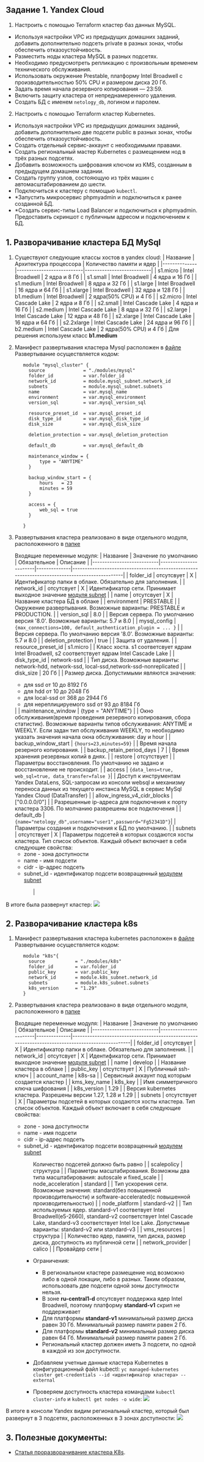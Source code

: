 ## Задание 1. Yandex Cloud

1. Настроить с помощью Terraform кластер баз данных MySQL.

 - Используя настройки VPC из предыдущих домашних заданий, добавить дополнительно подсеть private в разных зонах, чтобы обеспечить отказоустойчивость. 
 - Разместить ноды кластера MySQL в разных подсетях.
 - Необходимо предусмотреть репликацию с произвольным временем технического обслуживания.
 - Использовать окружение Prestable, платформу Intel Broadwell с производительностью 50% CPU и размером диска 20 Гб.
 - Задать время начала резервного копирования — 23:59.
 - Включить защиту кластера от непреднамеренного удаления.
 - Создать БД с именем `netology_db`, логином и паролем.

2. Настроить с помощью Terraform кластер Kubernetes.

 - Используя настройки VPC из предыдущих домашних заданий, добавить дополнительно две подсети public в разных зонах, чтобы обеспечить отказоустойчивость.
 - Создать отдельный сервис-аккаунт с необходимыми правами. 
 - Создать региональный мастер Kubernetes с размещением нод в трёх разных подсетях.
 - Добавить возможность шифрования ключом из KMS, созданным в предыдущем домашнем задании.
 - Создать группу узлов, состояющую из трёх машин с автомасштабированием до шести.
 - Подключиться к кластеру с помощью `kubectl`.
 - *Запустить микросервис phpmyadmin и подключиться к ранее созданной БД.
 - *Создать сервис-типы Load Balancer и подключиться к phpmyadmin. Предоставить скриншот с публичным адресом и подключением к БД.
 


## 1. Разворачивание кластера БД MySql

1. Существуют следующие классы хостов в yandex cloud:
| Название     | Архитектура процессора    |  Количество памяти и ядер |
|--------------|---------------------------|---------------------------|
| s1.micro     | Intel Broadwell           | 2 ядра и 8 Гб             |
| s1.small     | Intel Broadwell           | 4 ядра и 16 Гб            |
| s1.medium    | Intel Broadwell           | 8 ядра и 32 Гб            |
| s1.large     | Intel Broadwell           | 16 ядра и 64 Гб           |
| s1.xlarge    | Intel Broadwell           | 32 ядра и 128 Гб          |
| b1.medium    | Intel Broadwell           | 2 ядра(50% CPU) и 4 Гб    |
| s2.micro     | Intel Cascade Lake        | 2 ядра и 8 Гб             |
| s2.small     | Intel Cascade Lake        | 4 ядра и 16 Гб            |
| s2.medium    | Intel Cascade Lake        | 8 ядра и 32 Гб            |
| s2.large     | Intel Cascade Lake        | 12 ядра и 48 Гб           |
| s2.xlarge    | Intel Cascade Lake        | 16 ядра и 64 Гб           |
| s2.2xlarge   | Intel Cascade Lake        | 24 ядра и 96 Гб           |
| b2.medium    | Intel Cascade Lake        | 2 ядра(50% CPU) и 4 Гб    |
Для решения используем класс **b1.medium** 

2. Манифест развертывания кластера Mysql расположен в [файле](terraform/main.tf)
   Развертывание осуществляется кодом:
   ```
      module "mysql_cluster" {
        source              = "./modules/mysql"
        folder_id           = var.folder_id
        network_id          = module.mysql_subnet.network_id 
        subnets             = module.mysql_subnet.subnets 
        name                = var.mysql_name 
        environment         = var.mysql_environment 
        version_sql         = var.mysql_version_sql

        resource_preset_id  = var.mysql_preset_id
        disk_type_id        = var.mysql_disk_type_id 
        disk_size           = var.mysql_disk_size 

        deletion_protection = var.mysql_deletion_protection 

        default_db          = var.mysql_default_db

        maintenance_window = {
            type = "ANYTIME"
        }

        backup_window_start = {
            hours   = 23
            minutes = 59
        }

        access = {
            web_sql = true
        }
        
      }
    ```
3. Развертывания кластера реализовано в виде отдельного модуля, расположенного в [папке](terraform/modules/mysql)

    Входящие переменные модуля:
    | Название                  | Значение по умолчанию | Обязательное |   Описание                                                                                    |
    |---------------------------|-----------------------|--------------|-----------------------------------------------------------------------------------------------|
    | folder_id                 | отсутсвует            | X            | Идентификатор папки в облаке. Обязательно для заполнения.                                     |
    | network_id                | отсутсвует            | X            | Идентификатор сети. Принимает выходное значение [модуля subnet](terraform/modules/subnet)     | 
    | name                      | отсутсвует            | X            | Название кластера БД в облаке                                                                 | 
    | environment               | PRESTABLE             |              | Окружение развертывания. Возможные варианты: PRESTABLE и PRODUCTION.                          |
    | version_sql               | 8.0                   |              | Версия сервера. По умолчанию версия '8.0'. Возможные варианты: 5.7 и 8.0                      |
    | mysql_config              | ```{max_connections=100, default_authentication_plugin = ... }``` |  | Версия сервера. По умолчанию версия '8.0'. Возможные варианты: 5.7 и 8.0 |
    | deletion_protection       | true                  |              | Защита от удаления.                                                                           |
    | resource_preset_id        | s1.micro              |              | Класс хоста. s1 соответсвует ядрам Intel Broadwell, s2 соответствует ядрам Intel Cascade Lake |
    | disk_type_id              | network-ssd           |              | Тип диска. Возможные варианты: network-hdd, network-ssd, local-ssd,network-ssd-nonreplicated  |
    | disk_size                 | 20 Гб                 |              | Размер диска. Допустимыми являются значения: <ul> <li>для ssd от 10 до 8192 Гб</li><li> для hdd от 10 до 2048 Гб</li><li>для local-ssd от 368 до 2944 Гб</li><li>для нереплицируемого ssd от 93 до 8184 Гб</li></ul>                                                        |
    | maintenance_window        | {type = "ANYTIME"}    |              | Окно обслуживания(время проведения резервного копирования, сбора статистик). Возможные варианты типов обслуживания: ANYTIME и WEEKLY. Если задан тип обслуживания WEEKLY, то необходимо указать значения начала окна обслуживания: day и hour                            |
    | backup_window_start       | ```{hours=23,minutes=59}``` |        | Время начала резерного копирования.                                                           |
    | backup_retain_period_days | 7               |              | Время хранения резервных копий в днях.                                                              |
    | restore                   | отсутствует           |              | Параметры восстановления. По умолчанию не задано и восстановление не происходит.              | 
    | access                    | ```{data_lens=true, web_sql=true, data_transfer=false }```| | Доступ к инструментам Yandex DataLens, SQL-запросам из консоли websql и механизму переноса данных из текущего инстанса MySQL в сервис MySql Yandex Cloud (DataTransfer)                                                                              | 
    | allow_ingress_v4_cidr_blocks | ["0.0.0.0/0"]      |              | Разрешенные ip-адреса для подключения к порту кластера 3306. По молчанию разврешены все подключения |
    | default_db                | ```{name="netology_db",username="user1",password="Fg52341D"}```| | Параметры создания и подключения к БД по умолчанию.               |
    | subnets                   | отсутствует           | X            | Параметры подсетей в которых создаются хосты кластера. Тип список объектов. Каждый объект включает в себя следующие свойства: <ul> <li> zone - зона доступности</li><li> name - имя подсети</li><li>cidr - ip-адрес подсеть</li><li> subnet_id - идентификатор подсети возвращенный [модулем subnet](terraform/modules/subnet) </li><ul>                                                                                                  |

В итоге была развернут кластер:
<img src='images/mysql_cluster.png'/>

## 2. Разворачивание кластера k8s

1. Манифест развертывания кластера kubernetes расположен в [файле](terraform/main.tf)
   Развертывание осуществляется кодом:
   ```
      module "k8s"{
        source           = "./modules/k8s"
        folder_id        = var.folder_id
        public_key       = var.public_key
        network_id       = module.k8s_subnet.network_id
        subnets          = module.k8s_subnet.subnets 
        k8s_version      = "1.29"
      }
   ```
2. Развертывания кластера реализовано в виде отдельного модуля, расположенного в [папке](terraform/modules/k8s_regional)

    Входящие переменные модуля:
    | Название                  | Значение по умолчанию | Обязательное |   Описание                                                                                       |
    |---------------------------|-----------------------|--------------|--------------------------------------------------------------------------------------------------|
    | folder_id                 | отсутсвует            | X            | Идентификатор папки в облаке. Обязательно для заполнения.                                        |
    | network_id                | отсутсвует            | X            | Идентификатор сети. Принимает выходное значение [модуля subnet](terraform/modules/subnet)        | 
    | name                      | develop               |              | Название кластера в облаке                                                                       |
    | public_key                | отсутствует           | X            | Публичный ssh-ключ                                                                               |
    | account_name              | k8s-sa                |              | Сервисный аккаунт под которым создается кластер                                                  |
    | kms_key_name              | k8s_key               |              | Имя симметричного ключа шифрования                                                               |
    | k8s_version               | 1.29                  |              | Версия kubernetes кластера. Разрешены версии 1.27, 1.28 и 1.29                                   |
    | subnets                   | отсутствует           | X            | Параметры подсетей в которых создаются хосты кластера. Тип список объектов. Каждый объект включает в себя следующие свойства: <ul> <li> zone - зона доступности</li><li> name - имя подсети</li><li>cidr - ip-адрес подсеть</li><li> subnet_id - идентификатор подсети возвращенный [модулем subnet](terraform/modules/subnet) </li><ul> <p> Количество подсетей должно быть равно                                                           |
    | scalepolicy               | структура             |              | Параметры масштабирования. Возможны два типа масштабирования: autoscale и fixed_scale            |
    | node_acceleration         | standard              |              | Тип ускорения сети. Возможные значения: standard(без повышенной производительности) и software-accelerated(с повышенной производительностью)                                                                                                                |
    | node_platform             | standard-v2           |              | Тип используемых ядер. standard-v1 соответвует Intel Broadwell(e5-2660), standard-v2 соответствует Intel Cascade Lake, standard-v3 соответствует Intel Ice Lake. Допустимые варианты: standard-v2 или standard-v3                                                        |
    | vms_resources             | структура             |              | Количество ядер, памяти, тип диска, размер диска, доступность из публичной сети                  |
    | network_provider          | calico                |              | Провайдер сети                                                                                   |


3. Ограничения: 
   - В региональном кластере размещение нод возможно либо в одной локации, либо в разных. Таким образом, использовать две подсети одной зоны доступности нельзя.
   - В зоне **ru-central1-d** отсутсвует поддержка ядер Intel Broadwell, поэтому платформу **standard-v1** скрип не поддерживает
   - Для платформы **standard-v1**  минимальный размер диска равен 30 Гб. Минимальный размер памяти равен 2 Гб.
   - Для платформы **standard-v2**  минимальный размер диска равен 64 Гб. Минимальный размер памяти равен 2 Гб. 
   - Региональный кластер должен иметь 3 подсети, по одной в каждой из зон доступности.

4. Добавляем учетные данные кластера Kubernetes в конфигурационный файл kubectl:
   ```yc managed-kubernetes cluster get-credentials --id <идентификатор кластера> --external```
   
5. Проверяем доступность кластера командами ```kubectl cluster-info``` и ```kubectl get nodes -o wide```:
   <img src='images/k8s_kubectl.png'/>

В итоге в консоли Yandex видим региональный кластер, который был развернут в 3 подсетях, расположенных в 3 зонах доступности:
<img src='images/k8s_regional.png'/>


## 3. Полезные документы:

- [Статья проразворачивание кластера K8s](https://habr.com/ru/companies/nixys/articles/721404/).


